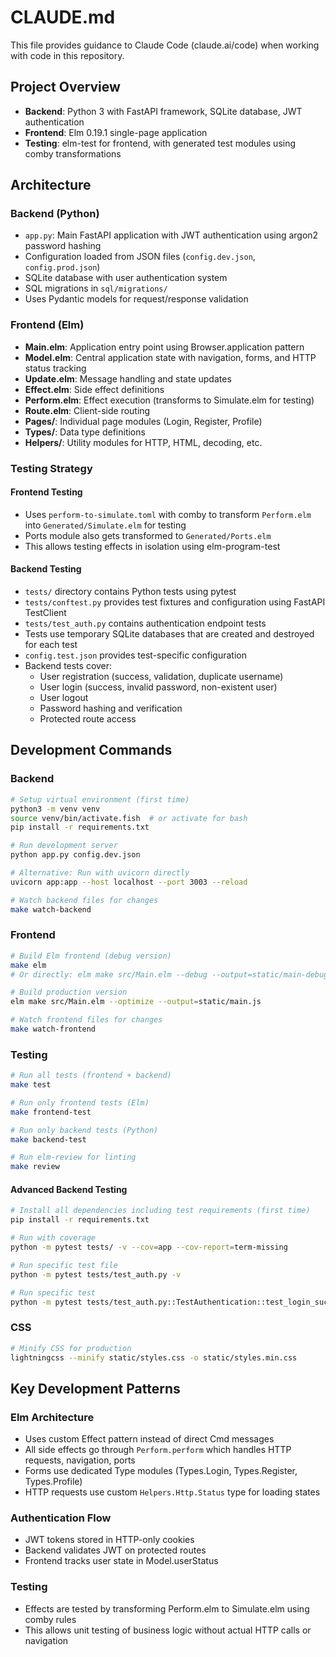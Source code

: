# CLAUDE.md

This file provides guidance to Claude Code (claude.ai/code) when working with code in this repository.

## Project Overview

- **Backend**: Python 3 with FastAPI framework, SQLite database, JWT authentication
- **Frontend**: Elm 0.19.1 single-page application
- **Testing**: elm-test for frontend, with generated test modules using comby transformations

## Architecture

### Backend (Python)
- `app.py`: Main FastAPI application with JWT authentication using argon2 password hashing
- Configuration loaded from JSON files (`config.dev.json`, `config.prod.json`)
- SQLite database with user authentication system
- SQL migrations in `sql/migrations/`
- Uses Pydantic models for request/response validation

### Frontend (Elm)
- **Main.elm**: Application entry point using Browser.application pattern
- **Model.elm**: Central application state with navigation, forms, and HTTP status tracking
- **Update.elm**: Message handling and state updates
- **Effect.elm**: Side effect definitions
- **Perform.elm**: Effect execution (transforms to Simulate.elm for testing)
- **Route.elm**: Client-side routing
- **Pages/**: Individual page modules (Login, Register, Profile)
- **Types/**: Data type definitions
- **Helpers/**: Utility modules for HTTP, HTML, decoding, etc.

### Testing Strategy

#### Frontend Testing
- Uses `perform-to-simulate.toml` with comby to transform `Perform.elm` into `Generated/Simulate.elm` for testing
- Ports module also gets transformed to `Generated/Ports.elm`
- This allows testing effects in isolation using elm-program-test

#### Backend Testing
- `tests/` directory contains Python tests using pytest
- `tests/conftest.py` provides test fixtures and configuration using FastAPI TestClient
- `tests/test_auth.py` contains authentication endpoint tests
- Tests use temporary SQLite databases that are created and destroyed for each test
- `config.test.json` provides test-specific configuration
- Backend tests cover:
  - User registration (success, validation, duplicate username)
  - User login (success, invalid password, non-existent user)
  - User logout
  - Password hashing and verification
  - Protected route access

## Development Commands

### Backend
```bash
# Setup virtual environment (first time)
python3 -m venv venv
source venv/bin/activate.fish  # or activate for bash
pip install -r requirements.txt

# Run development server
python app.py config.dev.json

# Alternative: Run with uvicorn directly
uvicorn app:app --host localhost --port 3003 --reload

# Watch backend files for changes
make watch-backend
```

### Frontend
```bash
# Build Elm frontend (debug version)
make elm
# Or directly: elm make src/Main.elm --debug --output=static/main-debug.js

# Build production version
elm make src/Main.elm --optimize --output=static/main.js

# Watch frontend files for changes
make watch-frontend
```

### Testing
```bash
# Run all tests (frontend + backend)
make test

# Run only frontend tests (Elm)
make frontend-test

# Run only backend tests (Python)
make backend-test

# Run elm-review for linting
make review
```

#### Advanced Backend Testing
```bash
# Install all dependencies including test requirements (first time)
pip install -r requirements.txt

# Run with coverage
python -m pytest tests/ -v --cov=app --cov-report=term-missing

# Run specific test file
python -m pytest tests/test_auth.py -v

# Run specific test
python -m pytest tests/test_auth.py::TestAuthentication::test_login_success -v
```

### CSS
```bash
# Minify CSS for production
lightningcss --minify static/styles.css -o static/styles.min.css
```

## Key Development Patterns

### Elm Architecture
- Uses custom Effect pattern instead of direct Cmd messages
- All side effects go through `Perform.perform` which handles HTTP requests, navigation, ports
- Forms use dedicated Type modules (Types.Login, Types.Register, Types.Profile)
- HTTP requests use custom `Helpers.Http.Status` type for loading states

### Authentication Flow
- JWT tokens stored in HTTP-only cookies
- Backend validates JWT on protected routes
- Frontend tracks user state in Model.userStatus

### Testing
- Effects are tested by transforming Perform.elm to Simulate.elm using comby rules
- This allows unit testing of business logic without actual HTTP calls or navigation
